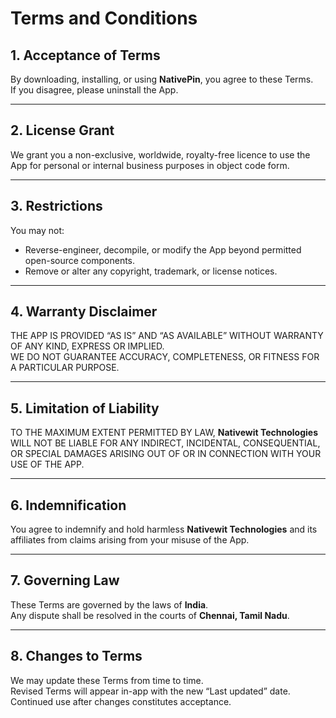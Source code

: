 # Terms and Conditions

## 1. Acceptance of Terms

By downloading, installing, or using **NativePin**, you agree to these Terms.  
If you disagree, please uninstall the App.

---

## 2. License Grant

We grant you a non-exclusive, worldwide, royalty-free licence to use the App for personal or internal business purposes in object code form.

---

## 3. Restrictions

You may not:

- Reverse-engineer, decompile, or modify the App beyond permitted open-source components.
- Remove or alter any copyright, trademark, or license notices.

---

## 4. Warranty Disclaimer

THE APP IS PROVIDED “AS IS” AND “AS AVAILABLE” WITHOUT WARRANTY OF ANY KIND, EXPRESS OR IMPLIED.  
WE DO NOT GUARANTEE ACCURACY, COMPLETENESS, OR FITNESS FOR A PARTICULAR PURPOSE.

---

## 5. Limitation of Liability

TO THE MAXIMUM EXTENT PERMITTED BY LAW, **Nativewit Technologies** WILL NOT BE LIABLE FOR ANY INDIRECT, INCIDENTAL, CONSEQUENTIAL, OR SPECIAL DAMAGES ARISING OUT OF OR IN CONNECTION WITH YOUR USE OF THE APP.

---

## 6. Indemnification

You agree to indemnify and hold harmless **Nativewit Technologies** and its affiliates from claims arising from your misuse of the App.

---

## 7. Governing Law

These Terms are governed by the laws of **India**.  
Any dispute shall be resolved in the courts of **Chennai, Tamil Nadu**.

---

## 8. Changes to Terms

We may update these Terms from time to time.  
Revised Terms will appear in-app with the new “Last updated” date.  
Continued use after changes constitutes acceptance.

